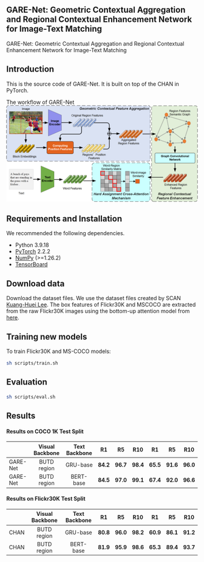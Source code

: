 ## GARE-Net: Geometric Contextual Aggregation and Regional Contextual Enhancement Network for Image-Text Matching
GARE-Net: Geometric Contextual Aggregation and
Regional Contextual Enhancement Network for
Image-Text Matching

## Introduction
This is the source code of GARE-Net. It is built on top of the CHAN in PyTorch.

The workflow of GARE-Net
<img src="https://raw.githubusercontent.com/chinaBoy123/GARE-Net/main/figures/garenet.png" width="745" alt="workflow" />

## Requirements and Installation
We recommended the following dependencies.
* Python 3.9.18
* [PyTorch](http://pytorch.org/) 2.2.2
* [NumPy](http://www.numpy.org/) (>=1.26.2)
* [TensorBoard](https://github.com/TeamHG-Memex/tensorboard_logger)

## Download data
Download the dataset files. We use the dataset files created by SCAN [Kuang-Huei Lee](https://github.com/kuanghuei/SCAN). The box features of Flickr30K and MSCOCO are extracted from the raw Flickr30K images using the bottom-up attention model from [here](https://github.com/peteanderson80/bottom-up-attention). 

## Training new models
To train Flickr30K and MS-COCO models:
```bash
sh scripts/train.sh
```

## Evaluation
```bash
sh scripts/eval.sh
```

## Results
#### Results on COCO 1K Test Split

| |Visual Backbone|Text Backbone|R1|R5|R10|R1|R5|R10|
|---|:---:|:---:|---|---|---|---|---|---|
|GARE-Net | BUTD region |GRU-base|**84.2**|**96.7**|**98.4**|**65.5**|**91.6**|**96.0**|
|GARE-Net | BUTD region |BERT-base|**84.5**|**97.0**|**99.1**|**67.4**|**92.0**|**96.6**|

#### Results on Flickr30K Test Split

| |Visual Backbone|Text Backbone|R1|R5|R10|R1|R5|R10|
|---|:---:|:---:|---|---|---|---|---|---|
|CHAN | BUTD region |GRU-base|**80.8**|**96.0**|**98.2**|**60.9**|**86.1**|**91.2**|
|CHAN | BUTD region |BERT-base|**81.9**|**95.9**|**98.6**|**65.3**|**89.4**|**93.7**|
